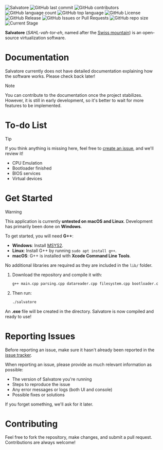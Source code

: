 ![Salvatore](https://github.com/user-attachments/assets/f449310f-6128-4213-83a9-8b2cdfd6d326)
![GitHub last commit](https://img.shields.io/github/last-commit/notzekkie/salvatore)   ![GitHub contributors](https://img.shields.io/github/contributors/notzekkie/salvatore)  ![GitHub language count](https://img.shields.io/github/languages/count/notzekkie/salvatore)  ![GitHub top language](https://img.shields.io/github/languages/top/notzekkie/salvatore)  ![GitHub License](https://img.shields.io/github/license/notzekkie/salvatore)  ![GitHub Release](https://img.shields.io/github/v/release/notzekkie/salvatore)  ![GitHub Issues or Pull Requests](https://img.shields.io/github/issues/notzekkie/salvatore)  ![GitHub repo size](https://img.shields.io/github/repo-size/notzekkie/salvatore)  ![Current Stage](https://img.shields.io/badge/current_stage-in_early_development-blue)

**Salvatore** (*SAHL-vah-tor-eh*, named after the [Swiss mountain](https://en.wikipedia.org/wiki/Monte_San_Salvatore)) is an open-source virtualization software.

# Documentation

Salvatore currently does not have detailed documentation explaining how the software works. Please check back later!

> [!Note]  
> You can contribute to the documentation once the project stabilizes. However, it is still in early development, so it's better to wait for more features to be implemented.

# To-do List

> [!Tip]  
> If you think anything is missing here, feel free to [create an issue](https://github.com/notzekkie/salvatore/issues), and we'll review it!

- CPU Emulation
- Bootloader finished
- BIOS services
- Virtual devices

# Get Started

> [!Warning]  
> This application is currently **untested on macOS and Linux**. Development has primarily been done on **Windows**.

To get started, you will need **G++**:

- **Windows**: Install [MSYS2](https://www.msys2.org).
- **Linux**: Install G++ by running `sudo apt install g++`.
- **macOS**: G++ is installed with **Xcode Command Line Tools**.

No additional libraries are required as they are included in the `lib/` folder.

1. Download the repository and compile it with:

    ```sh
    g++ main.cpp parsing.cpp datareader.cpp filesystem.cpp bootloader.cpp -o salvatore
    ```

2. Then run:

    ```sh
    ./salvatore
    ```

An **.exe** file will be created in the directory. Salvatore is now compiled and ready to use!

# Reporting Issues

Before reporting an issue, make sure it hasn't already been reported in the [issue tracker](https://github.com/notzekkie/salvatore/issues).

When reporting an issue, please provide as much relevant information as possible:

- The version of Salvatore you're running
- Steps to reproduce the issue
- Any error messages or logs (both UI and console)
- Possible fixes or solutions

If you forget something, we'll ask for it later.

# Contributing

Feel free to fork the repository, make changes, and submit a pull request. Contributions are always welcome!
